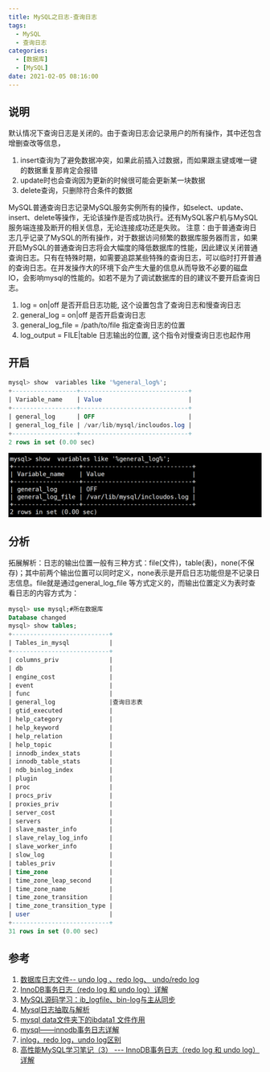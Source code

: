 ```yaml
---
title: MySQL之日志-查询日志
tags:
  - MySQL
  - 查询日志
categories:
  - [数据库]
  - [MySQL]
date: 2021-02-05 08:16:00
---
```


## 说明

默认情况下查询日志是关闭的。由于查询日志会记录用户的所有操作，其中还包含增删查改等信息，

1. insert查询为了避免数据冲突，如果此前插入过数据，而如果跟主键或唯一键的数据重复那肯定会报错
2. update时也会查询因为更新的时候很可能会更新某一块数据
3. delete查询，只删除符合条件的数据

MySQL普通查询日志记录MySQL服务实例所有的操作，如select、update、insert、delete等操作，无论该操作是否成功执行。还有MySQL客户机与MySQL服务端连接及断开的相关信息，无论连接成功还是失败。
注意：由于普通查询日志几乎记录了MySQL的所有操作，对于数据访问频繁的数据库服务器而言，如果开启MySQL的普通查询日志将会大幅度的降低数据库的性能，因此建议关闭普通查询日志。只有在特殊时期，如需要追踪某些特殊的查询日志，可以临时打开普通的查询日志。在并发操作大的环境下会产生大量的信息从而导致不必要的磁盘IO，会影响mysql的性能的。如若不是为了调试数据库的目的建议不要开启查询日志。

1. log = on|off 是否开启日志功能, 这个设置包含了查询日志和慢查询日志
2. general_log = on|off 是否开启查询日志
3. general_log_file = /path/to/file 指定查询日志的位置
4. log_output = FILE|table 日志输出的位置, 这个指令对慢查询日志也起作用
<!--more-->

## 开启

```sql
mysql> show  variables like '%general_log%';
+------------------+------------------------------+
| Variable_name    | Value                        |
+------------------+------------------------------+
| general_log      | OFF                          |
| general_log_file | /var/lib/mysql/incloudos.log |
+------------------+------------------------------+
2 rows in set (0.00 sec)
```

<div align=center>

![查询日志](MySQL之日志-查询日志/1589443754829.png)

</div>

## 分析

拓展解析：日志的输出位置一般有三种方式：file(文件)，table(表)，none(不保存)；其中前两个输出位置可以同时定义，none表示是开启日志功能但是不记录日志信息。file就是通过general_log_file  等方式定义的，而输出位置定义为表时查看日志的内容方式为：

```sql
mysql> use mysql;#所在数据库
Database changed
mysql> show tables;
+---------------------------+
| Tables_in_mysql           |
+---------------------------+
| columns_priv              |
| db                        |
| engine_cost               |
| event                     |
| func                      |
| general_log               |查询日志表
| gtid_executed             |
| help_category             |
| help_keyword              |
| help_relation             |
| help_topic                |
| innodb_index_stats        |
| innodb_table_stats        |
| ndb_binlog_index          |
| plugin                    |
| proc                      |
| procs_priv                |
| proxies_priv              |
| server_cost               |
| servers                   |
| slave_master_info         |
| slave_relay_log_info      |
| slave_worker_info         |
| slow_log                  |
| tables_priv               |
| time_zone                 |
| time_zone_leap_second     |
| time_zone_name            |
| time_zone_transition      |
| time_zone_transition_type |
| user                      |
+---------------------------+
31 rows in set (0.00 sec)
```

## 参考

1. [数据库日志文件-- undo log 、redo log、 undo/redo log](https://blog.csdn.net/ggxxkkll/article/details/7616739)
2. [InnoDB事务日志（redo log 和 undo log）详解](https://blog.csdn.net/leonpenn/article/details/72778901)
3. [MySQL源码学习：ib_logfile、bin-log与主从同步](https://www.iteye.com/blog/dinglin-907123)
4. [Mysql日志抽取与解析](https://blog.csdn.net/hackerwin7/article/details/39896173)
5. [mysql data文件夹下的ibdata1 文件作用](https://blog.csdn.net/u010440155/article/details/54914353)
6. [mysql——innodb事务日志详解](https://blog.csdn.net/donghaixiaolongwang/article/details/60961603)
7. [inlog，redo log，undo log区别](https://blog.csdn.net/mydriverc2/article/details/50629599)
8. [高性能MySQL学习笔记（3） --- InnoDB事务日志（redo log 和 undo log）详解](http://www.itwendao.com/article/detail/450198.html)
